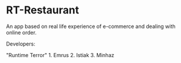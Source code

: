 # RT-Restaurant
An app based on real life experience of e-commerce and dealing with online order.

Developers:

   "Runtime Terror"
         1. Emrus
           2. Istiak
             3. Minhaz
